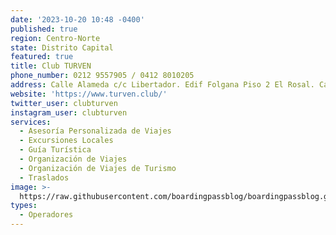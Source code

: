 ```yaml
---
date: '2023-10-20 10:48 -0400'
published: true
region: Centro-Norte
state: Distrito Capital
featured: true
title: Club TURVEN
phone_number: 0212 9557905 / 0412 8010205
address: Calle Alameda c/c Libertador. Edif Folgana Piso 2 El Rosal. Caracas
website: 'https://www.turven.club/'
twitter_user: clubturven
instagram_user: clubturven
services:
  - Asesoría Personalizada de Viajes
  - Excursiones Locales
  - Guía Turística
  - Organización de Viajes
  - Organización de Viajes de Turismo
  - Traslados
image: >-
  https://raw.githubusercontent.com/boardingpassblog/boardingpassblog.github.io/main/assets/images/CLUB-TURVEN-LOGO.jpg
types:
  - Operadores
---
```

